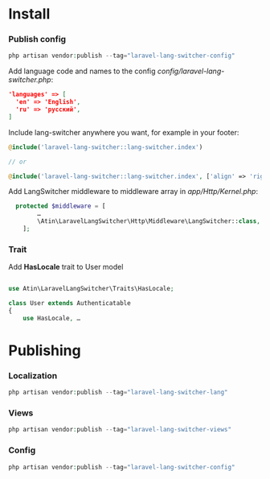 # Install
### Publish config
```php
php artisan vendor:publish --tag="laravel-lang-switcher-config"
```
Add language code and names to the config *config/laravel-lang-switcher.php*:
```json
'languages' => [
  'en' => 'English',
  'ru' => 'русский',
]
```

Include lang-switcher anywhere you want, for example in your footer:
```php
@include('laravel-lang-switcher::lang-switcher.index')

// or

@include('laravel-lang-switcher::lang-switcher.index', ['align' => 'right'])
```

Add LangSwitcher middleware to middleware array in *app/Http/Kernel.php*:
```php
  protected $middleware = [
        …
        \Atin\LaravelLangSwitcher\Http\Middleware\LangSwitcher::class,
    ];
```

### Trait
Add **HasLocale** trait to User model

```php

use Atin\LaravelLangSwitcher\Traits\HasLocale;

class User extends Authenticatable
{
    use HasLocale, …
```

# Publishing
### Localization
```php
php artisan vendor:publish --tag="laravel-lang-switcher-lang"
```

### Views
```php
php artisan vendor:publish --tag="laravel-lang-switcher-views"
```

### Config
```php
php artisan vendor:publish --tag="laravel-lang-switcher-config"
```